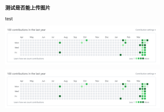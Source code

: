 
### 测试是否能上传图片

test

![image-20230403001948319](https://raw.githubusercontent.com/RobertCXJ/BlogImage/main/images/image-20230403001948319.png)

![image-20230403001948319](README/image-20230403001948319.png)
